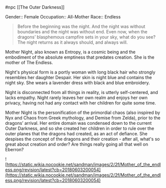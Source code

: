 #npc [[The Outer Darkness]]

Gender:: Female
Occupation:: All-Mother
Race:: Endless

> Before the beginning was the night. And the night was without boundaries and the night was without end. Even now, when the dragons’ blasphemous campfire sets in your sky, what do you see? The night returns as it always should, and always will.

Mother Night, also known as Entropy, is a cosmic being and the embodiment of the absolute emptiness that predates creation. She is the mother of The Endless.

Night's physical form is a portly woman with long black hair who strongly resembles her daughter Despair. Her skin is night blue and contains the night sky. She wears a lavender dress with black and blue embroidery.

Night is disconnected from all things in reality, is utterly self-centered, and lacks empathy. Night rarely leaves her own realm and enjoys her own privacy, having not had any contact with her children for quite some time.

Mother Night is the personification of the primordial chaos (also inspired by Nyx and Chaos from Greek mythology, and Demise from Zelda), prior to the dragons’ arrival. Her entire domain was condensed down to the current Outer Darkness, and so she created her children in order to rule over the outer planes that the dragons had created, as an act of defiance. She despises the concept of the dragons and their creation - after all, what's so great about creation and order? Are things really going all that well on Eberron?

![https://static.wikia.nocookie.net/sandman/images/2/2f/Mother_of_the_endless.png/revision/latest?cb=20180603200054](https://static.wikia.nocookie.net/sandman/images/2/2f/Mother_of_the_endless.png/revision/latest?cb=20180603200054)
